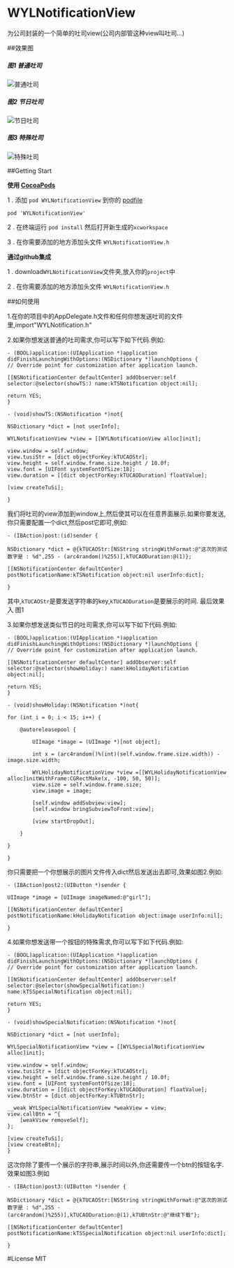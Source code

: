 # WYLNotificationView
为公司封装的一个简单的吐司view(公司内部管这种view叫吐司...)

##效果图

##### 图1 普通吐司
![普通吐司](GIF/普通吐司.gif)

##### 图2 节日吐司
![节日吐司](GIF/节日吐司.gif)

##### 图3 特殊吐司
![特殊吐司](GIF/特殊吐司.gif)

##Getting Start

**使用 [CocoaPods](http://cocoapods.org)**


1 . 添加 `pod WYLNotificationView` 到你的 [podfile](http://guides.cocoapods.org/using/the-podfile.html)

```
pod 'WYLNotificationView'
```

2 . 在终端运行 `pod install` 然后打开新生成的`xcworkspace`

3 . 在你需要添加的地方添加头文件 `WYLNotificationView.h`


**通过github集成**

1 . download`WYLNotificationView`文件夹,放入你的`project`中

2 . 在你需要添加的地方添加头文件 `WYLNotificationView.h`


##如何使用

1.在你的项目中的AppDelegate.h文件和任何你想发送吐司的文件里,import"WYLNotification.h"

2.如果你想发送普通的吐司需求,你可以写下如下代码.例如:

	- (BOOL)application:(UIApplication *)application didFinishLaunchingWithOptions:(NSDictionary *)launchOptions {
    // Override point for customization after application launch.
    
    [[NSNotificationCenter defaultCenter] addObserver:self selector:@selector(showTS:) name:kTSNotification object:nil];
    
    return YES;
	}

	- (void)showTS:(NSNotification *)not{
    
    NSDictionary *dict = [not userInfo];
    
    WYLNotificationView *view = [[WYLNotificationView alloc]init];
    
    view.window = self.window;
    view.tusiStr = [dict objectForKey:kTUCAOStr];
    view.height = self.window.frame.size.height / 10.0f;
    view.font = [UIFont systemFontOfSize:18];
    view.duration = [[dict objectForKey:kTUCAODuration] floatValue];
    
    [view createTuSi];

	}
	
我们将吐司的view添加到window上,然后使其可以在任意界面展示.如果你要发送,你只需要配置一个dict,然后post它即可,例如:

	- (IBAction)post:(id)sender {

    NSDictionary *dict = @{kTUCAOStr:[NSString stringWithFormat:@"这次的测试数字是 : %d",255 - (arc4random()%255)],kTUCAODuration:@(1)};
    
    [[NSNotificationCenter defaultCenter] postNotificationName:kTSNotification object:nil userInfo:dict];

	}
	
其中,`kTUCAOStr`是要发送字符串的key,`kTUCAODuration`是要展示的时间. 最后效果入 图1

3.如果你想发送类似节日的吐司需求,你可以写下如下代码.例如:

	- (BOOL)application:(UIApplication *)application didFinishLaunchingWithOptions:(NSDictionary *)launchOptions {
    // Override point for customization after application launch.
    
    [[NSNotificationCenter defaultCenter] addObserver:self selector:@selector(showHoliday:) name:kHolidayNotification object:nil];
       
    return YES;
	}
	
	- (void)showHoliday:(NSNotification *)not{
    
    for (int i = 0; i < 15; i++) {
        
        @autoreleasepool {
        
            UIImage *image = (UIImage *)[not object];
            
            int x = (arc4random()%(int)(self.window.frame.size.width)) - image.size.width;
            
            WYLHolidayNotificationView *view =[[WYLHolidayNotificationView alloc]initWithFrame:CGRectMake(x, -100, 50, 50)];
            view.size = self.window.frame.size;
            view.image = image;
            
            [self.window addSubview:view];
            [self.window bringSubviewToFront:view];
            
            [view startDropOut];
        
        }
    
    }
            
	}
	
你只需要把一个你想展示的图片文件传入dict然后发送出去即可,效果如图2.例如:
	
	- (IBAction)post2:(UIButton *)sender {
    
    UIImage *image = [UIImage imageNamed:@"girl"];
    
    [[NSNotificationCenter defaultCenter] postNotificationName:kHolidayNotification object:image userInfo:nil];
    
	}
	
4.如果你想发送带一个按钮的特殊需求,你可以写下如下代码.例如:

	- (BOOL)application:(UIApplication *)application didFinishLaunchingWithOptions:(NSDictionary *)launchOptions {
    // Override point for customization after application launch.
    
    [[NSNotificationCenter defaultCenter] addObserver:self selector:@selector(showSpecialNotification:) name:kTSSpecialNotification object:nil];
    
    return YES;
	}

	- (void)showSpecialNotification:(NSNotification *)not{
    
    NSDictionary *dict = [not userInfo];
    
    WYLSpecialNotificationView *view = [[WYLSpecialNotificationView alloc]init];
    
    view.window = self.window;
    view.tusiStr = [dict objectForKey:kTUCAOStr];
    view.height = self.window.frame.size.height / 10.0f;
    view.font = [UIFont systemFontOfSize:18];
    view.duration = [[dict objectForKey:kTUCAODuration] floatValue];
    view.btnStr = [dict objectForKey:kTUBtnStr];
    
    __weak WYLSpecialNotificationView *weakView = view;
    view.callBtn = ^{
        [weakView removeSelf];
    };
    
    [view createTuSi];
    [view createBtn];
	}
	
这次你除了要传一个展示的字符串,展示时间以外,你还需要传一个btn的按钮名字.效果如图3.例如

	- (IBAction)post3:(UIButton *)sender {

    NSDictionary *dict = @{kTUCAOStr:[NSString stringWithFormat:@"这次的测试数字是 : %d",255 - (arc4random()%255)],kTUCAODuration:@(1),kTUBtnStr:@"继续下载"};
    
    [[NSNotificationCenter defaultCenter] postNotificationName:kTSSpecialNotification object:nil userInfo:dict];
    
	}


#License
MIT